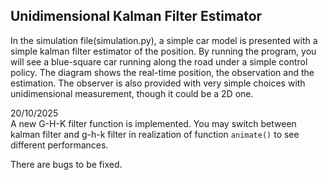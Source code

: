 ## Unidimensional Kalman Filter Estimator

In the simulation file(simulation.py), a simple car model is presented with a simple kalman filter estimator of the position. 
By running the program, you will see a blue-square car running along the road under a simple control policy.
The diagram shows the real-time position, the observation and the estimation.
The observer is also provided with very simple choices with unidimensional measurement, though it could be a 2D one.

20/10/2025  
A new G-H-K filter function is implemented. You may switch between kalman filter and g-h-k filter in realization of function ```animate()``` to see different performances.


There are bugs to be fixed.
